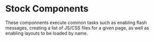 # Stock Components

These componnents execute common tasks such as enabling flash messages,
creating a list of JS/CSS files for a given page,
as well as enabling layouts to be loaded by name.